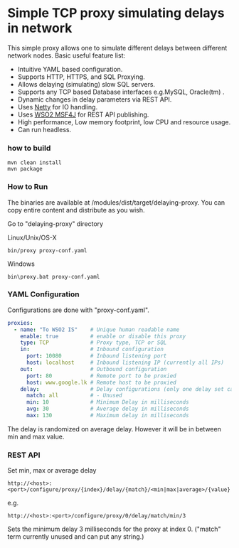 # Simple TCP proxy simulating delays in network

This simple proxy allows one to simulate different delays between different network nodes.
Basic useful feature list:

 * Intuitive YAML based configuration.
 * Supports HTTP, HTTPS, and SQL Proxying.
 * Allows delaying (simulating) slow SQL servers.
 * Supports any TCP based Database interfaces e.g.MySQL, Oracle(tm) .
 * Dynamic changes in delay parameters via REST API.
 * Uses [Netty](http://netty.io/) for IO handling.
 * Uses [WSO2 MSF4J](https://github.com/wso2/msf4j) for REST API publishing.
 * High performance, Low memory footprint, low CPU and resource usage.
 * Can run headless.



### how to build
```
mvn clean install
mvn package
```

### How to Run
The binaries are available at /modules/dist/target/delaying-proxy.
You can copy entire content and distribute as you wish.

Go to "delaying-proxy" directory 

Linux/Unix/OS-X
```
bin/proxy proxy-conf.yaml
```

Windows
```
bin\proxy.bat proxy-conf.yaml
```


### YAML Configuration
Configurations are done with "proxy-conf.yaml". 

```yaml
proxies:
  - name: "To WSO2 IS"    # Unique human readable name
    enable: true          # enable or disable this proxy
    type: TCP             # Proxy type, TCP or SQL
    in:                   # Inbound configuration
      port: 10080         # Inbound listening port
      host: localhost     # Inbound listening IP (currently all IPs)
    out:                  # Outbound configuration
      port: 80            # Remote port to be proxied
      host: www.google.lk # Remote host to be proxied
    delay:                # Delay configurations (only one delay set can be configured currently)
      match: all          # - Unused
      min: 10             # Minimum Delay in milliseconds
      avg: 30             # Average delay in milliseconds 
      max: 130            # Maximum delay in milliseconds
```   

The delay is randomized on average delay. However it will be in between min and max value.

### REST API

Set min, max or average delay
```
http://<host>:<port>/configure/proxy/{index}/delay/{match}/<min|max|average>/{value}
```
e.g. 
```
http://<host>:<port>/configure/proxy/0/delay/match/min/3
```
Sets the minimum delay 3 milliseconds for the proxy at index 0. ("match" term currently unused and can put any string.) 

